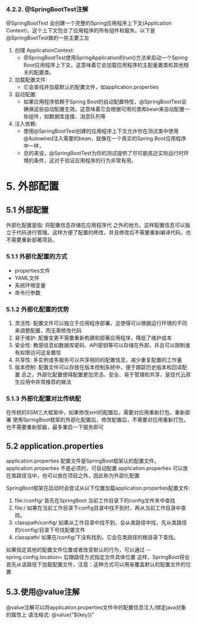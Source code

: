 ### 4.2.2. @SpringBootTest注解
@SpringBootTest 会创建一个完整的Spring应用程序上下文(Application Context)，这个上下文包合了应用程序的所有组件和服务。以下是@SpringBootTest做的一些主要工左  
1. 创理 ApplicationContext: 
   - @SpringBootTest使用SpringApplication的run()方法来启动一个Spring Boot应用程序上下文，这意味着它会加载应用程序的主配量置类和其他相关的配置类。 
2. 加载配置文件:
   - 它会查找并加载默认的配置文件，如application.properties  
3. 自动配置:
   - 如果应用程序依赖于Spring Boot的自动配置特性，@SpringBootTest会确保这些自动配置生效。这意味着它会根据可用的类和bean来自动配置一些组件，如数据库连接、消息队列等
4. 注入依赖: 
   - 使用@SpringBootTest创建的应用程序上下文允许你在测试类中使用@Autowired注入需要的bean，就像在一个真实的Spring Boot应用程序中一样，
   - 总的来说，@SpringBootTest为你的测试提供了尽可能孩近实际运行时环境的条件，这对于验证应用程序的行为非常有用。

# 5. 外部配置

## 5.1 外部配置
外部化配置是指: 将配置信息存储在应用程序代 之外的地方。这样配置信息可以独立于代码进行管理。这样方便了配置的修改，井且修改后不需要重新编译代码，也不需要重新部著项目。

### 5.1.1 外部化配置的方式

- properties文件
- YAML文件
- 系统环境变量
- 命令行参数

### 5.1.2 外部化配置的优势

1. 灵活性: 配置文件可以独立于应用程序部署，这使得可以根据运行环境的不同来调整配置，而无需修改代码
2. 易于维护: 配置变更不需要重新构建和部著应用程序，降低了维护成本
3. 安全性: 教感信息如数据库密码、API密钥等可以存储在外部，并且可以限制谁有权限访问这金置信
4. 共享性: 多实例或多服务可以共享相同的配置信息，减少重复配置的工作量
5. 版本控制∶ 配置文件可以存放在版本控制系统中，便于跟踪历史版本和回读配置
总之，外部化配置使得配置更加灵活、安全、易于管理和共享，是现代云原生应用中非常推荐的做法

### 5.1.3 外部化配置对比传统配 
在传统的SSM三大框架中，如果修改xml的配置后，需要对应用重新打包，重新部署
使用SpringBoot框架的外部化配置后，修改配置后，不需要对应用重新打包，也不需要重新部器，最多重启一下服务即可

## 5.2 application.properties

application.properties 配置文件是SpringBoot框架认的配置文件。
application.properties 不是必须的，可自动配置
application.properties 可以放在类路径当中，也可以放在项目之外，因此称为外部化配置

SpringBoot框架在启动时会尝试从以下位置加载application.properties配置文件: 
1. file:/config/ 首先在SpringBoot 当前工作目录下的config文件夹中查找
2. file:/ 如果在当前工作目录下config目录中找不到时，再从当前工作目录中查找。 
3. classpath/config/ 如果从工作目录中找不到，会从类路径中找，先从类路径的/config/目录下号找配置文件
4. classpath/ 如果在/config/下没有找到，它会在类路径的根目录下查找。

如果指定其他的配置文件位置或者改变默认的行为，可以通过 --spring.config.location= 后跟路径方式指定文件具体位置
这样，SpringBoot将会首先从该路径下加载配置文件，注意：这种方式可以用来覆盖默认的配置文件的位置

## 5.3.使用@value注解 

@value注解可以将application.properties文件中的配置信息注入/绑定java对象的属性上
语法格式: @value("${key})"

